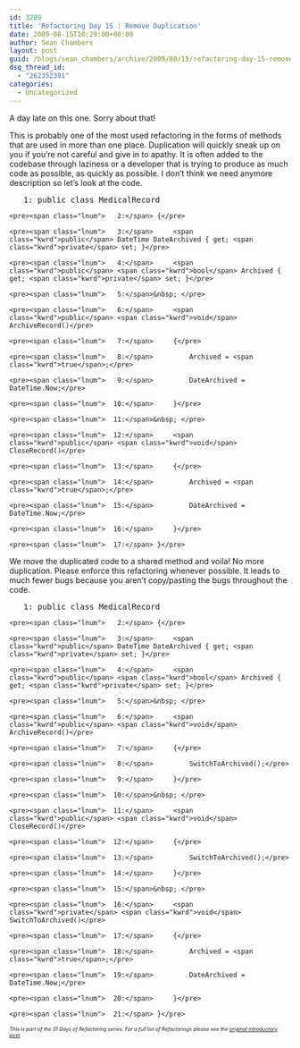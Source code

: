 ```yaml
---
id: 3209
title: 'Refactoring Day 15 : Remove Duplication'
date: 2009-08-15T10:29:00+00:00
author: Sean Chambers
layout: post
guid: /blogs/sean_chambers/archive/2009/08/15/refactoring-day-15-remove-duplication.aspx
dsq_thread_id:
  - "262352391"
categories:
  - Uncategorized
---
```

A day late on this one. Sorry about that!

This is probably one of the most used refactoring in the forms of methods that are used in more than one place. Duplication will quickly sneak up on you if you&rsquo;re not careful and give in to apathy. It is often added to the codebase through laziness or a developer that is trying to produce as much code as possible, as quickly as possible. I don&rsquo;t think we need anymore description so let&rsquo;s look at the code. 

<div class="csharpcode-wrapper">
  <div class="csharpcode">
    <pre><span class="lnum">   1:</span> <span class="kwrd">public</span> <span class="kwrd">class</span> MedicalRecord</pre>
    
    <pre><span class="lnum">   2:</span> {</pre>
    
    <pre><span class="lnum">   3:</span>     <span class="kwrd">public</span> DateTime DateArchived { get; <span class="kwrd">private</span> set; }</pre>
    
    <pre><span class="lnum">   4:</span>     <span class="kwrd">public</span> <span class="kwrd">bool</span> Archived { get; <span class="kwrd">private</span> set; }</pre>
    
    <pre><span class="lnum">   5:</span>&nbsp; </pre>
    
    <pre><span class="lnum">   6:</span>     <span class="kwrd">public</span> <span class="kwrd">void</span> ArchiveRecord()</pre>
    
    <pre><span class="lnum">   7:</span>     {</pre>
    
    <pre><span class="lnum">   8:</span>         Archived = <span class="kwrd">true</span>;</pre>
    
    <pre><span class="lnum">   9:</span>         DateArchived = DateTime.Now;</pre>
    
    <pre><span class="lnum">  10:</span>     }</pre>
    
    <pre><span class="lnum">  11:</span>&nbsp; </pre>
    
    <pre><span class="lnum">  12:</span>     <span class="kwrd">public</span> <span class="kwrd">void</span> CloseRecord()</pre>
    
    <pre><span class="lnum">  13:</span>     {</pre>
    
    <pre><span class="lnum">  14:</span>         Archived = <span class="kwrd">true</span>;</pre>
    
    <pre><span class="lnum">  15:</span>         DateArchived = DateTime.Now;</pre>
    
    <pre><span class="lnum">  16:</span>     }</pre>
    
    <pre><span class="lnum">  17:</span> }</pre>
  </div>
</div>

We move the duplicated code to a shared method and voila! No more duplication. Please enforce this refactoring whenever possible. It leads to much fewer bugs because you aren&rsquo;t copy/pasting the bugs throughout the code.

<div class="csharpcode-wrapper">
  <div class="csharpcode">
    <pre><span class="lnum">   1:</span> <span class="kwrd">public</span> <span class="kwrd">class</span> MedicalRecord</pre>
    
    <pre><span class="lnum">   2:</span> {</pre>
    
    <pre><span class="lnum">   3:</span>     <span class="kwrd">public</span> DateTime DateArchived { get; <span class="kwrd">private</span> set; }</pre>
    
    <pre><span class="lnum">   4:</span>     <span class="kwrd">public</span> <span class="kwrd">bool</span> Archived { get; <span class="kwrd">private</span> set; }</pre>
    
    <pre><span class="lnum">   5:</span>&nbsp; </pre>
    
    <pre><span class="lnum">   6:</span>     <span class="kwrd">public</span> <span class="kwrd">void</span> ArchiveRecord()</pre>
    
    <pre><span class="lnum">   7:</span>     {</pre>
    
    <pre><span class="lnum">   8:</span>         SwitchToArchived();</pre>
    
    <pre><span class="lnum">   9:</span>     }</pre>
    
    <pre><span class="lnum">  10:</span>&nbsp; </pre>
    
    <pre><span class="lnum">  11:</span>     <span class="kwrd">public</span> <span class="kwrd">void</span> CloseRecord()</pre>
    
    <pre><span class="lnum">  12:</span>     {</pre>
    
    <pre><span class="lnum">  13:</span>         SwitchToArchived();</pre>
    
    <pre><span class="lnum">  14:</span>     }</pre>
    
    <pre><span class="lnum">  15:</span>&nbsp; </pre>
    
    <pre><span class="lnum">  16:</span>     <span class="kwrd">private</span> <span class="kwrd">void</span> SwitchToArchived()</pre>
    
    <pre><span class="lnum">  17:</span>     {</pre>
    
    <pre><span class="lnum">  18:</span>         Archived = <span class="kwrd">true</span>;</pre>
    
    <pre><span class="lnum">  19:</span>         DateArchived = DateTime.Now;</pre>
    
    <pre><span class="lnum">  20:</span>     }</pre>
    
    <pre><span class="lnum">  21:</span> }</pre>
  </div>
</div>

_<span style="font-size: xx-small"></span>_

_<span style="font-size: xx-small">This is part of the 31 Days of Refactoring series. For a full list of Refactorings please see the <a href="/blogs/sean_chambers/archive/2009/08/01/31-days-of-refactoring.aspx" target="_blank">original introductory post</a>.</span>_